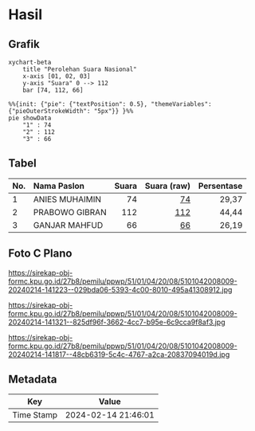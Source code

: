 # Hasil

## Grafik

```mermaid
xychart-beta
    title "Perolehan Suara Nasional"
    x-axis [01, 02, 03]
    y-axis "Suara" 0 --> 112
    bar [74, 112, 66]
```

```mermaid
%%{init: {"pie": {"textPosition": 0.5}, "themeVariables": {"pieOuterStrokeWidth": "5px"}} }%%
pie showData
    "1" : 74
    "2" : 112
    "3" : 66
```

## Tabel

| No. | Nama Paslon    | Suara | Suara (raw) | Persentase |
|:--- |:-------------- | -----:| -----------:| ----------:|
| 1   | ANIES MUHAIMIN | 74    | [74][p-1]   | 29,37      |
| 2   | PRABOWO GIBRAN | 112   | [112][p-2]  | 44,44      |
| 3   | GANJAR MAHFUD  | 66    | [66][p-3]   | 26,19      |


[p-1]: https://github.com/gigit-pemilu/pemilu-2024/blob/main/pilpres/hitung-suara/sub/51-bali/sub/01-jembrana/sub/04-melaya/sub/2008-tuwed/sub/009-tps/sub/paslon-1.txt
[p-2]: https://github.com/gigit-pemilu/pemilu-2024/blob/main/pilpres/hitung-suara/sub/51-bali/sub/01-jembrana/sub/04-melaya/sub/2008-tuwed/sub/009-tps/sub/paslon-2.txt
[p-3]: https://github.com/gigit-pemilu/pemilu-2024/blob/main/pilpres/hitung-suara/sub/51-bali/sub/01-jembrana/sub/04-melaya/sub/2008-tuwed/sub/009-tps/sub/paslon-3.txt

## Foto C Plano

https://sirekap-obj-formc.kpu.go.id/27b8/pemilu/ppwp/51/01/04/20/08/5101042008009-20240214-141223--029bda06-5393-4c00-8010-495a41308912.jpg

https://sirekap-obj-formc.kpu.go.id/27b8/pemilu/ppwp/51/01/04/20/08/5101042008009-20240214-141321--825df96f-3662-4cc7-b95e-6c9cca9f8af3.jpg

https://sirekap-obj-formc.kpu.go.id/27b8/pemilu/ppwp/51/01/04/20/08/5101042008009-20240214-141817--48cb6319-5c4c-4767-a2ca-20837094019d.jpg


## Metadata

| Key        | Value               |
| ---------- | ------------------- |
| Time Stamp | 2024-02-14 21:46:01 |



